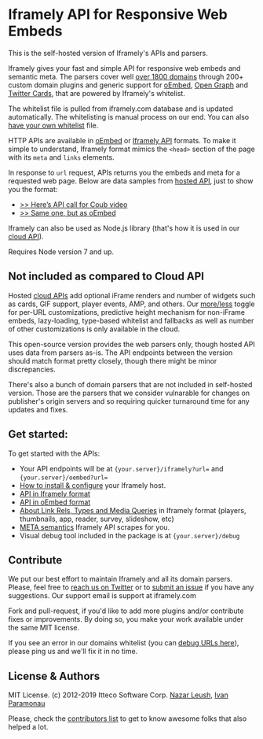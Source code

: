 # Iframely API for Responsive Web Embeds

This is the self-hosted version of Iframely's APIs and parsers. 

Iframely gives your fast and simple API for responsive web embeds and semantic meta. The parsers cover well [over 1800 domains](https://iframely.com/domains) through 200+ custom domain plugins and generic support for [oEmbed](http://oembed.com/), [Open Graph](http://ogp.me/) and [Twitter Cards](https://dev.twitter.com/docs/cards), that are powered by Iframely's whitelist. 

The whitelist file is pulled from iframely.com database and is updated automatically. The whitelisting is manual process on our end. You can also [have your own whitelist](https://iframely.com/docs/whitelist-format) file. 

HTTP APIs are available in [oEmbed](https://iframely.com/docs/oembed-api) or [Iframely API](https://iframely.com/docs/iframely-api) formats. To make it simple to understand, Iframely format mimics the `<head>` section of the page with its `meta` and `links` elements.

In response to `url` request, APIs returns you the embeds and meta for a requested web page. Below are data samples from [hosted API](https://iframely.com), just to show you the format:

- [>> Here’s API call for Coub video](http://iframe.ly/ACcM3Y.json)
- [>> Same one, but as oEmbed](http://iframe.ly/ACcM3Y.oembed)

Iframely can also be used as Node.js library (that's how it is used in our [cloud API](https://iframely.com)). 

Requires Node version 7 and up. 


## Not included as compared to Cloud API

Hosted [cloud APIs](https://iframely.com) add optional iFrame renders and number of widgets such as cards, GIF support, player events, AMP, and others. Our [more/less](https://iframely.com/docs/more-less) toggle for per-URL customizations, predictive height mechanism for non-iFrame embeds, lazy-loading, type-based whitelist and fallbacks as well as number of other customizations is only available in the cloud. 

This open-source version provides the web parsers only, though hosted API uses data from parsers as-is. The API endpoints between the version should match format pretty closely, though there might be minor discrepancies.

There's also a bunch of domain parsers that are not included in self-hosted version. Those are the parsers that we consider vulnarable for changes on publisher's origin servers and so requiring quicker turnaround time for any updates and fixes.


## Get started:

To get started with the APIs: 

 - Your API endpoints will be at `{your.server}/iframely?url=` and `{your.server}/oembed?url=`
 - [How to install & configure](https://iframely.com/docs/host) your Iframely host.  
 - [API in Iframely format](https://iframely.com/docs/iframely-api)
 - [API in oEmbed format](https://iframely.com/docs/oembed-api)
 - [About Link Rels, Types and Media Queries](https://iframely.com/docs/links) in Iframely format (players, thumbnails, app, reader, survey, slideshow, etc)
 - [META semantics](https://iframely.com/docs/meta) Iframely API scrapes for you.
 - Visual debug tool included in the package is at `{your.server}/debug`



## Contribute

We put our best effort to maintain Iframely and all its domain parsers. Please, feel free to [reach us on Twitter](http://twitter.com/iframely) or to [submit an issue](https://github.com/itteco/iframely/issues) if you have any suggestions. Our support email is support at iframely.com

Fork and pull-request, if you'd like to add more plugins and/or contribute fixes or improvements. By doing so, you make your work available under the same MIT license.

If you see an error in our domains whitelist (you can [debug URLs here](http://iframely.com/debug)), please ping us and we'll fix it in no time.


## License & Authors

MIT License. (c) 2012-2019 Itteco Software Corp. [Nazar Leush](https://github.com/nleush), [Ivan Paramonau](https://twitter.com/iparamonau)

Please, check the [contributors list](https://github.com/itteco/iframely/graphs/contributors) to get to know awesome folks that also helped a lot.

